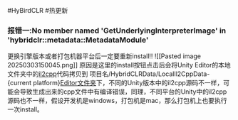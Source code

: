 #HyBirdCLR #热更新
### 报错一:No member named 'GetUnderlyingInterpreterImage' in 'hybridclr::metadata::MetadataModule'

更换引擎版本或者打包机器平台后一定要重新install!!
![[Pasted image 20250303150045.png]]
原因是这里的install按钮点击后会将Unity Editor的本地文件夹中的[il2cpp](https://zhida.zhihu.com/search?content_id=240757731&content_type=Article&match_order=1&q=il2cpp&zhida_source=entity)代码拷贝到 项目名/HybridCLRData/LocalIl2CppData-{current platform}[Editor文件夹](https://zhida.zhihu.com/search?content_id=240757731&content_type=Article&match_order=1&q=Editor%E6%96%87%E4%BB%B6%E5%A4%B9&zhida_source=entity)下，不同的Unity版本中的il2cpp源码不一样，可能会导致生成出来的cpp文件中有编译错误，同理，不同平台的Unity中的il2cpp源码也不一样，假设开发机是windows，打包机是mac，那么打包机上也要执行一次install。
